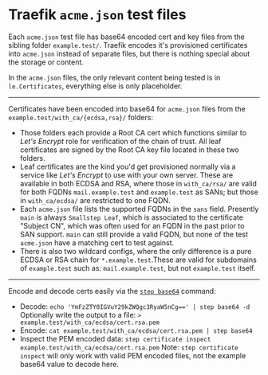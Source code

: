 # Traefik `acme.json` test files

Each `acme.json` test file has base64 encoded cert and key files from the sibling folder `example.test/`. Traefik encodes it's provisioned certificates into `acme.json` instead of separate files, but there is nothing special about the storage or content.

In the `acme.json` files, the only relevant content being tested is in `le.Certificates`, everything else is only placeholder.

---

Certificates have been encoded into base64 for `acme.json` files from the `example.test/with_ca/{ecdsa,rsa}/` folders:

- Those folders each provide a Root CA cert which functions similar to _Let's Encrypt_ role for verification of the chain of trust. All leaf certificates are signed by the Root CA key file located in these two folders.
- Leaf certificates are the kind you'd get provisioned normally via a service like _Let's Encrypt_ to use with your own server. These are available in both ECDSA and RSA, where those in `with_ca/rsa/` are valid for both FQDNs `mail.example.test` and `example.test` as SANs; but those in `with_ca/ecdsa/` are restricted to one FQDN.
- Each `acme.json` file lists the supported FQDNs in the `sans` field. Presently `main` is always `Smallstep Leaf`, which is associated to the certificate "Subject CN", which was often used for an FQDN in the past prior to SAN support. `main` can still provide a valid FQDN, but none of the test `acme.json` have a matching cert to test against.
- There is also two wildcard configs, where the only difference is a pure ECDSA or RSA chain for `*.example.test`.These are valid for subdomains of `example.test` such as: `mail.example.test`, but not `example.test` itself.

---

Encode and decode certs easily via the [`step base64`](https://smallstep.com/docs/step-cli/reference/base64) command:

- Decode: `echo 'YmFzZTY0IGVuY29kZWQgc3RyaW5nCg==' | step base64 -d`
  Optionally write the output to a file: `> example.test/with_ca/ecdsa/cert.rsa.pem`
- Encode: `cat example.test/with_ca/ecdsa/cert.rsa.pem | step base64`
- Inspect the PEM encoded data: `step certificate inspect example.test/with_ca/ecdsa/cert.rsa.pem`
  Note: `step certificate inspect` will only work with valid PEM encoded files, not the example base64 value to decode here.

